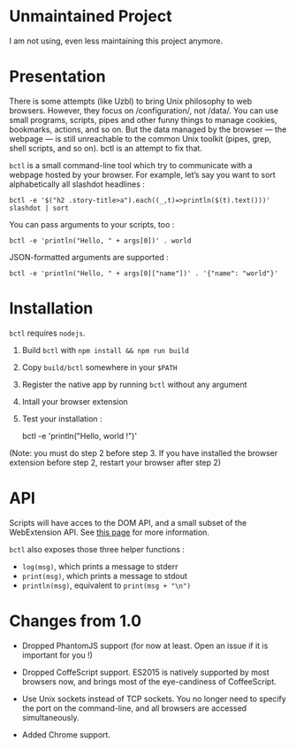 # Unmaintained Project

I am not using, even less maintaining this project anymore.

# Presentation

There is some attempts (like Uzbl) to bring Unix philosophy to web
browsers. However, they focus on /configuration/, not /data/. You can use
small programs, scripts, pipes and other funny things to manage cookies,
bookmarks, actions, and so on. But the data managed by the browser —
the webpage — is still unreachable to the common Unix toolkit (pipes,
grep, shell scripts, and so on). bctl is an attempt to fix that.

`bctl` is a small command-line tool which try to communicate with a
webpage hosted by your browser. For example, let’s say you want to
sort alphabetically all slashdot headlines :

    bctl -e '$("h2 .story-title>a").each((_,t)=>println($(t).text()))' slashdot | sort

You can pass arguments to your scripts, too :

    bctl -e 'println("Hello, " + args[0])' . world

JSON-formatted arguments are supported :

    bctl -e 'println("Hello, " + args[0]["name"])' . '{"name": "world"}'

# Installation

`bctl` requires `nodejs`.

1. Build `bctl` with `npm install && npm run build`

2. Copy `build/bctl` somewhere in your `$PATH`

3. Register the native app by running `bctl` without any argument

4. Intall your browser extension

5. Test your installation :

    bctl -e 'println("Hello, world !")'

(Note: you must do step 2 before step 3. If you have installed the
browser extension before step 2, restart your browser after step 2)

# API

Scripts will have acces to the DOM API, and a small subset of the
WebExtension API.
See [this page](https://developer.mozilla.org/en-US/Add-ons/WebExtensions/Content_scripts#Content_script_environment)
for more information.

`bctl` also exposes those three helper functions :

* `log(msg)`, which prints a message to stderr
* `print(msg)`, which prints a message to stdout
* `println(msg)`, equivalent to `print(msg + "\n")`

# Changes from 1.0

* Dropped PhantomJS support (for now at least. Open an issue if it is
important for you !)

* Dropped CoffeScript support. ES2015 is natively supported by most
browsers now, and brings most of the eye-candiness of CoffeeScript.

* Use Unix sockets instead of TCP sockets. You no longer need to specify
the port on the command-line, and all browsers are accessed simultaneously.

* Added Chrome support.
